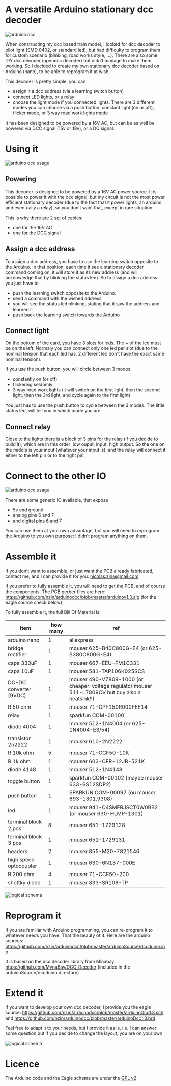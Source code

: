 A versatile Arduino stationary dcc decoder
==========================================

![arduino dcc](doc/arduinodcc.JPG "Arduino DCC")

When constructing my dcc based train model, I looked for dcc decoder to pilot light (SMD 0402, or standard led), but had difficulty to program them for custom scenario (blinking, road works style, …). There are also some DIY dcc decoder (opendcc decoder) but didn’t manage to make them working. So I decided to create my own stationary dcc decoder based on Arduino (nano), to be able to reprogram it at wish.

This decoder is pretty simple, you can
 * assign it a dcc address (via a learning switch button)
 * connect LED lights, or a relay
 * choose the light mode if you connected lights. There are 3 different modes you can choose via a push button: constant light (on or off), flicker mode, or 3 way road work lights mode

It has been designed to be powered by a 16V AC, but can be as well be powered via DCC signal (15v or 18v), or a DC signal.

Using it
========

![arduino dcc usage](doc/arduinodccExplanation.JPG "Arduino DCC Usage")

Powering
--------
This decoder is designed to be powered by a 16V AC power source. It is possible to power it with the dcc signal, but my circuit is not the most power efficient stationary decoder (due to the fact that it power lights, an arduino and eventually a relay), so you don’t want that, except in rare situation.

This is why there are 2 set of cables:
 * one for the 16V AC
 * one for the DCC signal

Assign a dcc address
--------------------

To assign a dcc address, you have to use the learning switch opposite to the Arduino.
In that position, each time it see a stationary decoder command coming on, it will store it as its new address (and will acknowledge that by blinking the status led).
So to assign a dcc address you just have to
 * push the learning switch opposite to the Arduino.
 * send a command with the wished address
 * you will see the status led blinking, stating that it saw the address and learned it
 * push back the learning switch towards the Arduino


Connect light
-------------

On the bottom of the card, you have 3 slots for leds. The + of the led must be on the left. Normaly you can connect only one led per slot (due to the nominal tension that each led has, 2 different led don't have the exact same nominal tension).

If you use the push button, you will circle between 3 modes:
 * constantly on (or off)
 * flickering seldomly
 * 3 way road work lights (it will switch on the first light, then the second light, then the 3rd light, and cycle again to the first light)

You just has to use the push button to cycle between the 3 modes. The little status led, will tell you in which mode you are.


Connect relay
-------------

Close to the lights there is a block of 3 pins for the relay (if you decide to build it), which are in this order: low ouput, input, high output.
So the one on the middle is your input (whatever your input is), and the relay will connect it either to the left pin or to the right pin.

Connect to the other IO
=======================

![arduino dcc usage](doc/arduinodccExplanation2.JPG "Arduino DCC Usage")

There are some generic IO available, that expose
 * 5v and ground
 * analog pins 6 and 7
 * and digital pins 6 and 7

You can use them at your own advantage, but you will need to reprogram the Arduino to you own purpose: I didn’t program anything on them.

Assemble it
===========

If you don’t want to assemble, or just want the PCB already fabricated, contact me, and I can provide it for you: nicolas.zin@gmail.com

If you prefer to fully assemble it, you will need to get the PCB, and of course the components.
The PCB gerber files are here: https://github.com/nzin/arduinodcc/blob/master/arduinov1.3.zip (for the eagle source check below)

To fully assemble it, the full Bill Of Material is:


item                    |how many |ref
------------------------|---------|------------------------------------
arduino nano            |1        |aliexpress
bridge rectifier        |1        |mouser 625-B40C800G-E4 (or 625-B380C800G-E4)
capa 330uF              |1        |mouser 667-EEU-FM1C331
capa 10uF               |1        |mouser 581-TAP106K025SCS
DC-DC converter (9VDC)  |1        |mouser 490-V7809-1000 (or cheaper: voltage regulator mouser 511-L7809CV but buy also a heatsink!!)
R 50 ohm                |1        |mouser 71-CPF150R000FEE14
relay                   |1        |sparkfun COM-00100
diode 4004              |1        |mouser 512-1N4004 (or 625-1N4004-E3/54)
transistor 2n2222       |1        |mouser 610-2N2222
R 10k ohm               |5        |mouser 71-CCF50-10K
R 1k ohm                |1        |mouser 603-CFR-12JR-521K
diode 4148              |1        |mouser 512-1N4148
toggle button           |1        |sparkfun COM-00102 (maybe mouser 633-SS12SDP2)
push button             |1        |SPARKUN COM-00097 (ou mouser 693-1301.9308)
led                     |1        |mouser 941-C4SMFRJSCT0W0BB2 (or mouser 630-HLMP-1301)
terminal block 2 pos    |8        |mouser 651-1729128
terminal block 3 pos    |1        |mouser 651-1729131
headers                 |2        |mouser 855-M20-7821546
high speed optocoupler  |1        |mouser 630-6N137-000E
R 200 ohm               |4        |mouser 71-CCF50-200
shottky diode           |1        |mouser 833-SR108-TP


![logical schema](doc/schemaEagle2.png "Eagle physical schema")

Reprogram it
============

If you are familiar with Arduino programming, you can re-program it to whatever needs you have. That the beauty of it. Here are the arduino sources: https://github.com/nzin/arduinodcc/blob/master/arduinoSource/dccduino.ino

It is based on the dcc decoder library from Minabay: https://github.com/MynaBay/DCC_Decoder (included in the arduinoSource/dccduino directory)



Extend it
=========

If you want to develop your own dcc decoder, I provide you the eagle source: https://github.com/nzin/arduinodcc/blob/master/arduinoDcc1.3.sch and https://github.com/nzin/arduinodcc/blob/master/arduinoDcc1.3.brd

Feel free to adapt it to your needs, but I provide it as is, i.e. I can answer some question but if you decide to change the layout, you are on your own

![logical schema](doc/schemaEagle.png "Eagle logical schema")

Licence
=======
The Arduino code and the Eagle schema are under the [GPL v2](https://github.com/nzin/arduinodcc/blob/master/gpl-2.0.txt)
